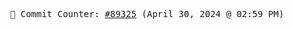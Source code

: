 <p align="center">
    <samp>
        📮 Commit Counter: <a href="https://github.com/Javascript-void0/Javascript-void0/commits/main">#89325</a> (April 30, 2024 @ 02:59 PM)
    </samp>
</p>
